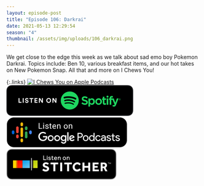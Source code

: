 ```yaml
---
layout: episode-post
title: "Episode 106: Darkrai"
date: 2021-05-13 12:29:54
season: "4"
thumbnail: /assets/img/uploads/106_darkrai.png
---
```

We get close to the edge this week as we talk about sad emo boy Pokemon Darkrai. Topics include: Ben 10, various breakfast items, and our hot takes on New Pokemon Snap. All that and more on I Chews You!

{:.links}  [![I Chews You on Apple Podcasts](https://linkmaker.itunes.apple.com/en-us/badge-lrg.svg?releaseDate=2019-04-16T00:00:00Z&kind=podcast&bubble=podcasts)](https://podcasts.apple.com/us/podcast/106-darkrai/id1455409177?i=1000520062116)  [![I Chews You on Spotify](/assets/img/uploads/spotify-badge-button.svg)](https://open.spotify.com/episode/4FXB8hrxoZ5xgjf0KyXOl7?si=Q20Qv-RQSlib_9du1dmRmg)  [![I Chews You on Google Podcasts](/assets/img/uploads/google-podcasts-badge-button.svg)](https://podcasts.google.com/feed/aHR0cHM6Ly9pY2hld3N5b3UubGlic3luLmNvbS9yc3M/episode/YzFiMjk1ODgtYTg2Ni00MmVlLTg0MjctNGI3MzQwOGU1NDUy?sa=X&ved=0CA0QkfYCahcKEwio7r_FssfwAhUAAAAAHQAAAAAQAQ)  [![I Chews You on Stitcher](/assets/img/uploads/stitcher-badge-button.svg)](https://www.stitcher.com/s?eid=83684783)